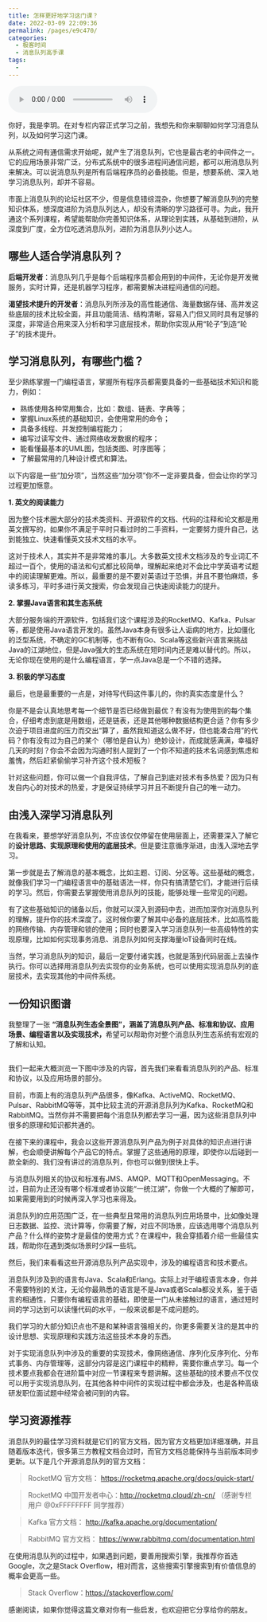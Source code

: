 ```yaml
---
title: 怎样更好地学习这门课？
date: 2022-03-09 22:09:36
permalink: /pages/e9c470/
categories:
  - 极客时间
  - 消息队列高手课
tags:
  - 
---
```

<audio title="预习.怎样更好地学习这门课？" src="https://static001.geekbang.org/resource/audio/fb/20/fb6f4d038120b450837117bbaf135020.mp3" controls="controls"></audio> 
<p>你好，我是李玥。在对专栏内容正式学习之前，我想先和你来聊聊如何学习消息队列，以及如何学习这门课。</p><p>从系统之间有通信需求开始呢，就产生了消息队列，它也是最古老的中间件之一。它的应用场景非常广泛，分布式系统中的很多进程间通信问题，都可以用消息队列来解决。可以说消息队列是所有后端程序员的必备技能。但是，想要系统、深入地学习消息队列，却并不容易。</p><p>市面上消息队列的论坛社区不少，但是信息错综混杂，你想要了解消息队列的完整知识体系，想深度进阶为消息队列达人，却没有清晰的学习路径可寻。为此，我开通这个系列课程，希望能帮助你完善知识体系，从理论到实践，从基础到进阶，从深度到广度，全方位吃透消息队列，进阶为消息队列小达人。</p><h2>哪些人适合学消息队列？</h2><p><strong>后端开发者</strong>：消息队列几乎是每个后端程序员都会用到的中间件，无论你是开发微服务，实时计算，还是机器学习程序，都需要解决进程间通信的问题。</p><p><strong>渴望技术提升的开发者</strong>：消息队列所涉及的高性能通信、海量数据存储、高并发这些底层的技术比较全面，并且功能简洁、结构清晰，容易入门但又同时具有足够的深度，非常适合用来深入分析和学习底层技术，帮助你实现从用“轮子”到造“轮子”的技术提升。</p><h2>学习消息队列，有哪些门槛？</h2><!-- [[[read_end]]] --><p>至少熟练掌握一门编程语言，掌握所有程序员都需要具备的一些基础技术知识和能力，例如：</p><ul>
<li>熟练使用各种常用集合，比如：数组、链表、字典等；</li>
<li>掌握Linux系统的基础知识，会使用常用的命令；</li>
<li>具备多线程、并发控制编程能力；</li>
<li>编写过读写文件、通过网络收发数据的程序；</li>
<li>能看懂最基本的UML图，包括类图、时序图等；</li>
<li>了解最常用的几种设计模式和算法。</li>
</ul><p>以下内容是一些“加分项”，当然这些“加分项”你不一定非要具备，但会让你的学习过程更加惬意。</p><p><strong>1. 英文的阅读能力</strong></p><p>因为整个技术圈大部分的技术类资料、开源软件的文档、代码的注释和论文都是用英文撰写的，如果你不满足于平时只看过时的二手资料，一定要努力提升自己，达到能独立、快速看懂英文技术文档的水平。</p><p>这对于技术人，其实并不是非常难的事儿。大多数英文技术文档涉及的专业词汇不超过一百个，使用的语法和句式都比较简单，理解起来绝对不会比中学英语考试题中的阅读理解更难。所以，最重要的是不要对英语过于恐惧，并且不要怕麻烦，多读多练习，平时多进行英文搜索，你会发现自己快速阅读能力的提升。</p><p><strong>2. 掌握Java语言和其生态系统</strong></p><p>大部分服务端的开源软件，包括我们这个课程涉及的RocketMQ、Kafka、Pulsar等，都是使用Java语言开发的。虽然Java本身有很多让人诟病的地方，比如僵化的泛型系统，不确定的GC机制等，也不断有Go、Scala等这些新兴语言来挑战Java的江湖地位，但是Java强大的生态系统在短时间内还是难以替代的。所以，无论你现在使用的是什么编程语言，学一点Java总是一个不错的选择。</p><p><strong>3. 积极的学习态度</strong></p><p>最后，也是最重要的一点是，对待写代码这件事儿的，你的真实态度是什么？</p><p>你是不是会认真地思考每一个细节是否已经做到最优？有没有为使用到的每个集合，仔细考虑到底是用数组，还是链表，还是其他哪种数据结构更合适？你有多少次迫于项目进度的压力而交出“算了，虽然我知道这么做不好，但也能凑合用”的代码？你有没有过为自己的某个（哪怕是自认为）绝妙设计，而成就感满满，幸福好几天的时刻？你会不会因为沟通时别人提到了一个你不知道的技术名词感到焦虑和羞愧，然后赶紧偷偷学习补齐这个技术短板？</p><p>针对这些问题，你可以做一个自我评估，了解自己到底对技术有多热爱？因为只有发自内心的对技术的热爱，才是保证持续学习并且不断提升自己的唯一动力。</p><h2>由浅入深学习消息队列</h2><p>在我看来，要想学好消息队列，不应该仅仅停留在使用层面上，还需要深入了解它的<strong>设计思路、实现原理和使用的底层技术</strong>。但是要注意循序渐进，由浅入深地去学习。</p><p>第一步就是去了解消息的基本概念，比如主题、订阅、分区等。这些基础的概念，就像我们学习一门编程语言中的基础语法一样，你只有搞清楚它们，才能进行后续的学习。然后，你需要去掌握使用消息队列的技能，能够处理一些常见的问题。</p><p>有了这些基础知识的储备以后，你就可以深入到源码中去，进而加深你对消息队列的理解，提升你的技术深度了。这时候你要了解其中必备的底层技术，比如高性能的网络传输、内存管理和锁的使用；同时也要深入学习消息队列一些高级特性的实现原理，比如如何实现事务消息、消息队列如何支撑海量IoT设备同时在线。</p><p>当然，学习消息队列的知识，最后一定要付诸实践，也就是落到代码层面上去操作执行。你可以选择用消息队列去实现你的业务系统，也可以使用实现消息队列的底层技术，去实现其他的中间件系统。</p><h2>一份知识图谱</h2><p>我整理了一张 <strong>“消息队列生态全景图”，涵盖了消息队列产品、标准和协议、应用场景、编程语言以及实现技术，</strong>希望可以帮助你对整个消息队列生态系统有宏观的了解和认知。</p><p><img src="https://static001.geekbang.org/resource/image/8c/01/8c13b2d68dda85d2b47b52064905f001.png" alt=""></p><p>我们一起来大概浏览一下图中涉及的内容，首先我们来看看消息队列的产品、标准和协议，以及应用场景的部分。</p><p>目前，市面上有的消息队列产品很多，像Kafka、ActiveMQ、RocketMQ、Pulsar、RabbitMQ等等，其中比较主流的开源消息队列为Kafka、RocketMQ和RabbitMQ。当然你并不需要把每个消息队列都去学习一遍，因为这些消息队列中很多的原理和知识都共通的。</p><p>在接下来的课程中，我会以这些开源消息队列产品为例子对具体的知识点进行讲解，也会顺便讲解每个产品它的特点。掌握了这些通用的原理，即使你以后碰到一款全新的、我们没有讲过的消息队列，你也可以做到很快上手。</p><p>与消息队列相关的协议和标准有JMS、AMQP、MQTT和OpenMessaging。不过，目前为止还没有哪个标准或者协议能“一统江湖”，你做一个大概的了解即可，如果需要用到的时候再深入学习也来得及。</p><p>消息队列的应用范围广泛，在一些典型且常用的消息队列应用场景中，比如像处理日志数据、监控、流计算等，你需要了解，对应不同场景，应该选用哪个消息队列产品？什么样的姿势才是最佳的使用方式？在课程中，我会穿插着介绍一些最佳实践，帮助你在遇到类似场景时少踩一些坑。</p><p>然后，我们来看看这些开源消息队列产品实现中，涉及的编程语言和技术要点。</p><p>消息队列涉及到的语言有Java、Scala和Erlang。实际上对于编程语言本身，你并不需要特别的关注，无论你最熟悉的语言是不是Java或者Scala都没关系，鉴于语言的相通性，只要你有编程语言的基础，即使是一门从未接触过的语言，通过短时间的学习达到可以读懂代码的水平，一般来说都是不成问题的。</p><p>我们学习的大部分知识点也不是和某种语言强相关的，你更多需要关注的是其中的设计思想、实现原理和实践方法这些技术本身的东西。</p><p>对于实现消息队列中涉及的重要的实现技术，像网络通信、序列化反序列化、分布式事务、内存管理等，这部分内容是这门课程中的精粹，需要你重点学习。每一个技术要点我都会在进阶篇中对应一节课程来专题讲解。这些基础的技术要点不仅仅可以用于实现消息队列，在其他各种中间件的实现过程中都会涉及，也是各种高级研发职位面试题中经常会被问到的内容。</p><h2>学习资源推荐</h2><p>消息队列的最佳学习资料就是它们的官方文档，因为官方文档更加详细准确，并且随着版本迭代，很多第三方教程文档会过时，而官方文档总能保持与当前版本同步更新。以下是几个开源消息队列的官方文档：</p><blockquote>
<p>RocketMQ 官方文档： <a href="https://rocketmq.apache.org/docs/quick-start/">https://rocketmq.apache.org/docs/quick-start/</a></p>
</blockquote><blockquote>
<p>RocketMQ 中国开发者中心：<a href="http://rocketmq.cloud/zh-cn/">http://rocketmq.cloud/zh-cn/</a> （感谢专栏用户 @0xFFFFFFFF 同学推荐）</p>
</blockquote><blockquote>
<p>Kafka 官方文档： <a href="http://kafka.apache.org/documentation/">http://kafka.apache.org/documentation/</a></p>
</blockquote><blockquote>
<p>RabbitMQ 官方文档： <a href="https://www.rabbitmq.com/documentation.html">https://www.rabbitmq.com/documentation.html</a></p>
</blockquote><p>在使用消息队列的过程中，如果遇到问题，要善用搜索引擎，我推荐你首选Google，次之是Stack Overflow，相对而言，这些搜索引擎搜索到有价值信息的概率会更高一些。</p><blockquote>
<p>Stack Overflow：<a href="https://stackoverflow.com/">https://stackoverflow.com/</a></p>
</blockquote><p>感谢阅读，如果你觉得这篇文章对你有一些启发，也欢迎把它分享给你的朋友。</p><p></p>